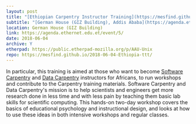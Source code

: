 ```yaml
---
layout: post
title: "[Ethiopian Carpentry Instructor Training](https://mesfind.github.io/2018-06-04-Ethiopia-ttt/)"
subtitle: "[German House (GIZ Building), Addis Ababa](https://agenda.ethernet.edu.et/event/5/)"
location: German House (GIZ Building)
link: https://agenda.ethernet.edu.et/event/5/
date: 2018-06-04
archive: Y  
etherpad: https://public.etherpad-mozilla.org/p/AAU-Unix
repo: https://mesfind.github.io/2018-06-04-Ethiopia-ttt/
---
```

In particular, this training is aimed at those who want to become [Software Carpentry](https://software-carpentry.org/) and [Data Carpentry](http://datacarpentry.org/) instructors for Africans, 
to run workshops and contribute to the Carpentry training materials. Software Carpentry and Data Carpentry's mission is to 
help scientists and engineers get more research done in less time and with less pain by teaching them basic lab skills 
for scientific computing. This hands-on two-day workshop covers the basics of educational psychology and instructional
design, and looks at how to use these ideas in both intensive workshops and regular classes. 
